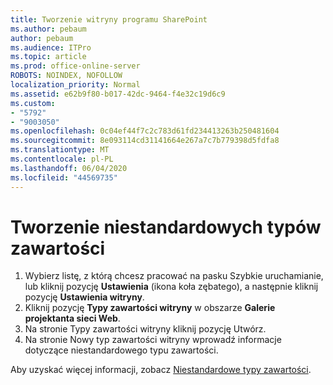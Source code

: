 ```yaml
---
title: Tworzenie witryny programu SharePoint
ms.author: pebaum
author: pebaum
ms.audience: ITPro
ms.topic: article
ms.prod: office-online-server
ROBOTS: NOINDEX, NOFOLLOW
localization_priority: Normal
ms.assetid: e62b9f80-b017-42dc-9464-f4e32c19d6c9
ms.custom:
- "5792"
- "9003050"
ms.openlocfilehash: 0c04ef44f7c2c783d61fd234413263b250481604
ms.sourcegitcommit: 8e093114cd31141664e267a7c7b779398d5fdfa8
ms.translationtype: MT
ms.contentlocale: pl-PL
ms.lasthandoff: 06/04/2020
ms.locfileid: "44569735"
---
```

# <a name="create-custom-content-types"></a>Tworzenie niestandardowych typów zawartości

1. Wybierz listę, z którą chcesz pracować na pasku Szybkie uruchamianie, lub kliknij pozycję **Ustawienia** (ikona koła zębatego), a następnie kliknij pozycję **Ustawienia witryny**.
2. Kliknij pozycję **Typy zawartości witryny** w obszarze **Galerie projektanta sieci Web**.
3. Na stronie Typy zawartości witryny kliknij pozycję Utwórz.
4. Na stronie Nowy typ zawartości witryny wprowadź informacje dotyczące niestandardowego typu zawartości.

Aby uzyskać więcej informacji, zobacz [Niestandardowe typy zawartości](https://support.microsoft.com/office/e1277a2e-a1e8-4473-9126-91a0647766e5#__toc323548991).